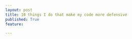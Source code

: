 ```yaml
---
layout: post
title: 10 things I do that make my code more defensive
published: True
feature: 

---
```


